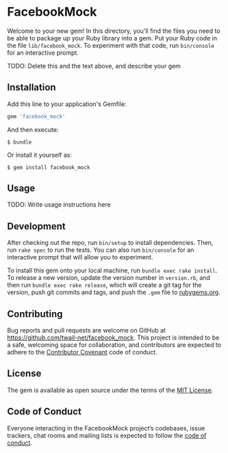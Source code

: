 # FacebookMock

Welcome to your new gem! In this directory, you'll find the files you need to be able to package up your Ruby library into a gem. Put your Ruby code in the file `lib/facebook_mock`. To experiment with that code, run `bin/console` for an interactive prompt.

TODO: Delete this and the text above, and describe your gem

## Installation

Add this line to your application's Gemfile:

```ruby
gem 'facebook_mock'
```

And then execute:

    $ bundle

Or install it yourself as:

    $ gem install facebook_mock

## Usage

TODO: Write usage instructions here

## Development

After checking out the repo, run `bin/setup` to install dependencies. Then, run `rake spec` to run the tests. You can also run `bin/console` for an interactive prompt that will allow you to experiment.

To install this gem onto your local machine, run `bundle exec rake install`. To release a new version, update the version number in `version.rb`, and then run `bundle exec rake release`, which will create a git tag for the version, push git commits and tags, and push the `.gem` file to [rubygems.org](https://rubygems.org).

## Contributing

Bug reports and pull requests are welcome on GitHub at https://github.com/twail-net/facebook_mock. This project is intended to be a safe, welcoming space for collaboration, and contributors are expected to adhere to the [Contributor Covenant](http://contributor-covenant.org) code of conduct.

## License

The gem is available as open source under the terms of the [MIT License](https://opensource.org/licenses/MIT).

## Code of Conduct

Everyone interacting in the FacebookMock project’s codebases, issue trackers, chat rooms and mailing lists is expected to follow the [code of conduct](https://github.com/twail-net/facebook_mock/blob/master/CODE_OF_CONDUCT.md).
